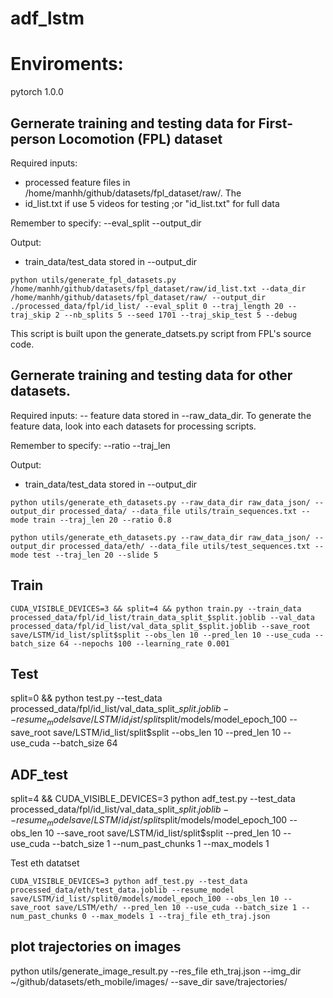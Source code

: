 # adf_lstm 


# Enviroments: 
  pytorch 1.0.0 

## Gernerate training and testing data for First-person Locomotion (FPL) dataset

Required inputs: 
  - processed feature files in /home/manhh/github/datasets/fpl_dataset/raw/. The 
  - id_list.txt if use 5 videos for testing ;or "id_list.txt" for full data 

Remember to specify: 
  --eval_split 
  --output_dir 

Output: 
  - train_data/test_data stored in --output_dir

```
python utils/generate_fpl_datasets.py /home/manhh/github/datasets/fpl_dataset/raw/id_list.txt --data_dir /home/manhh/github/datasets/fpl_dataset/raw/ --output_dir ./processed_data/fpl/id_list/ --eval_split 0 --traj_length 20 --traj_skip 2 --nb_splits 5 --seed 1701 --traj_skip_test 5 --debug
```
This script is built upon the generate_datsets.py script from FPL's source code. 

## Gernerate training and testing data for other datasets.

Required inputs: 
 -- feature data stored in --raw_data_dir. To generate the feature data, look into 
each datasets for processing scripts. 

Remember to specify: 
  --ratio 
  --traj_len 

Output: 
  - train_data/test_data stored in --output_dir

```
python utils/generate_eth_datasets.py --raw_data_dir raw_data_json/ --output_dir processed_data/ --data_file utils/train_sequences.txt --mode train --traj_len 20 --ratio 0.8

python utils/generate_eth_datasets.py --raw_data_dir raw_data_json/ --output_dir processed_data/eth/ --data_file utils/test_sequences.txt --mode test --traj_len 20 --slide 5

```

## Train
```
CUDA_VISIBLE_DEVICES=3 && split=4 && python train.py --train_data processed_data/fpl/id_list/train_data_split_$split.joblib --val_data processed_data/fpl/id_list/val_data_split_$split.joblib --save_root save/LSTM/id_list/split$split --obs_len 10 --pred_len 10 --use_cuda --batch_size 64 --nepochs 100 --learning_rate 0.001
```

## Test 

split=0 && python test.py --test_data processed_data/fpl/id_list/val_data_split_$split.joblib --resume_model save/LSTM/id_list/split$split/models/model_epoch_100 --save_root save/LSTM/id_list/split$split --obs_len 10 --pred_len 10 --use_cuda --batch_size 64

## ADF_test
split=4 && CUDA_VISIBLE_DEVICES=3 python adf_test.py --test_data processed_data/fpl/id_list/val_data_split_$split.joblib --resume_model save/LSTM/id_list/split$split/models/model_epoch_100 --obs_len 10 --save_root save/LSTM/id_list/split$split --pred_len 10 --use_cuda --batch_size 1 --num_past_chunks 1 --max_models 1

Test eth datatset
```
CUDA_VISIBLE_DEVICES=3 python adf_test.py --test_data processed_data/eth/test_data.joblib --resume_model save/LSTM/id_list/split0/models/model_epoch_100 --obs_len 10 --save_root save/LSTM/eth/ --pred_len 10 --use_cuda --batch_size 1 --num_past_chunks 0 --max_models 1 --traj_file eth_traj.json
```

## plot trajectories on images
python utils/generate_image_result.py --res_file eth_traj.json --img_dir ~/github/datasets/eth_mobile/images/ --save_dir save/trajectories/
